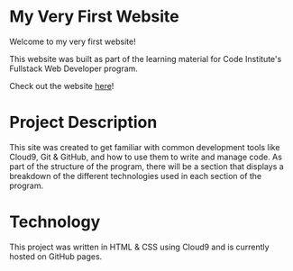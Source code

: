 # My Very First Website

Welcome to my very first website!

This website was built as part of the learning material for Code Institute's Fullstack Web Developer program.

Check out the website [here](https://hhaannnaaaa.github.io/my-template/)!

# Project Description

This site was created to get familiar with common development tools like Cloud9, Git & GitHub, and how to use them to write and manage code. As part of the structure of the program, there will be a section that displays a breakdown of the different technologies used in each section of the program.

# Technology

This project was written in HTML & CSS using Cloud9 and is currently hosted on GitHub pages.
